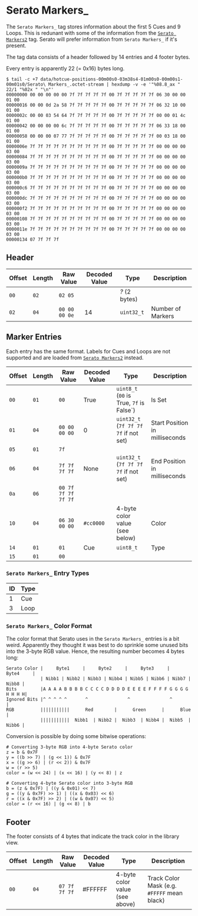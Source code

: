# Serato Markers_

The `Serato Markers_` tag stores information about the first 5 Cues and 9
Loops.  This is redunant with some of the information from the [`Serato
Markers2`](serato_markers2.md) tag. Serato will prefer information from `Serato
Markers_` if it's present.

The tag data consists of a header followed by 14 entries and 4 footer bytes.

Every entry is apparently 22 (= 0x16) bytes long.

    $ tail -c +7 data/hotcue-positions-00m00s0-03m38s4-01m00s0-00m00s1-00m01s0/Serato\ Markers_.octet-stream | hexdump -v -e '"%08.8_ax " 22/1 "%02x " "\n"'
    00000000 00 00 00 00 00 7f 7f 7f 7f 7f 00 7f 7f 7f 7f 7f 06 30 00 00 01 00
    00000016 00 00 0d 2a 58 7f 7f 7f 7f 7f 00 7f 7f 7f 7f 7f 06 32 10 00 01 00
    0000002c 00 00 03 54 64 7f 7f 7f 7f 7f 00 7f 7f 7f 7f 7f 00 00 01 4c 01 00
    00000042 00 00 00 00 6c 7f 7f 7f 7f 7f 00 7f 7f 7f 7f 7f 06 33 18 00 01 00
    00000058 00 00 00 07 77 7f 7f 7f 7f 7f 00 7f 7f 7f 7f 7f 00 03 18 00 01 00
    0000006e 7f 7f 7f 7f 7f 7f 7f 7f 7f 7f 00 7f 7f 7f 7f 7f 00 00 00 00 03 00
    00000084 7f 7f 7f 7f 7f 7f 7f 7f 7f 7f 00 7f 7f 7f 7f 7f 00 00 00 00 03 00
    0000009a 7f 7f 7f 7f 7f 7f 7f 7f 7f 7f 00 7f 7f 7f 7f 7f 00 00 00 00 03 00
    000000b0 7f 7f 7f 7f 7f 7f 7f 7f 7f 7f 00 7f 7f 7f 7f 7f 00 00 00 00 03 00
    000000c6 7f 7f 7f 7f 7f 7f 7f 7f 7f 7f 00 7f 7f 7f 7f 7f 00 00 00 00 03 00
    000000dc 7f 7f 7f 7f 7f 7f 7f 7f 7f 7f 00 7f 7f 7f 7f 7f 00 00 00 00 03 00
    000000f2 7f 7f 7f 7f 7f 7f 7f 7f 7f 7f 00 7f 7f 7f 7f 7f 00 00 00 00 03 00
    00000108 7f 7f 7f 7f 7f 7f 7f 7f 7f 7f 00 7f 7f 7f 7f 7f 00 00 00 00 03 00
    0000011e 7f 7f 7f 7f 7f 7f 7f 7f 7f 7f 00 7f 7f 7f 7f 7f 00 00 00 00 03 00
    00000134 07 7f 7f 7f

## Header

| Offset | Length | Raw Value                 | Decoded Value | Type                    | Description
| ------ | ------ | ------------------------- | ------------- | ----------------------- | -----------
|   `00` |   `02` | `02 05`                   |               | *?* (2 bytes)           |
|   `02` |   `04` | `00 00 00 0e`             | 14            | `uint32_t`              | Number of Markers

## Marker Entries

Each entry has the same format. Labels for Cues and Loops are not supported and are loaded from [`Serato Markers2`](serato_markers2.md) instead.

| Offset   | Length | Raw Value                 | Decoded Value | Type                                      | Description
| -------- | ------ | ------------------------- | ------------- | ----------------------------------------- | -----------
| `00`     |   `01` | `00`                      | True          | `uint8_t` (`00` is True, `7f` is False`)  | Is Set
| `01`     |   `04` | `00 00 00 00`             | 0             | `uint32_t` (`7f 7f 7f 7f` if not set)     | Start Position in milliseconds
| `05`     |   `01` | `7f`                      |               |                                           |
| `06`     |   `04` | `7f 7f 7f 7f`             | None          | `uint32_t` (`7f 7f 7f 7f` if not set)     | End Position in milliseconds
| `0a`     |   `06` | `00 7f 7f 7f 7f 7f`       |               |                                           |
| `10`     |   `04` | `06 30 00 00`             | `#cc0000`     | 4-byte color value (see below)            | Color
| `14`     |   `01` | `01`                      | Cue           | `uint8_t`                                 | Type
| `15`     |   `01` | `00`                      |               |                                           |

### `Serato Markers_` Entry Types

| ID | Type
| -- | ----
|  1 | Cue
|  3 | Loop

### `Serato Markers_` Color Format

The color format that Serato uses in the `Serato Markers_` entries is a bit
weird. Apparently they thought it was best to do sprinkle some unused bits into
the 3-byte RGB value. Hence, the resulting number becomes 4 bytes long:

    Serato Color |     Byte1     |     Byte2     |     Byte3     |     Byte4     |
                 | Nibb1 | Nibb2 | Nibb3 | Nibb4 | Nibb5 | Nibb6 | Nibb7 | Nibb8 |
    Bits         |A A A A B B B B C C C C D D D D E E E E F F F F G G G G H H H H|
    Ignored Bits |^ ^ ^ ^ ^       ^               ^               ^              |
    RGB          |||||||||||      Red        |      Green      |      Blue       |
                 |||||||||||  Nibb1  | Nibb2 |  Nibb3  | Nibb4 |  Nibb5  | Nibb6 |

Conversion is possible by doing some bitwise operations:

    # Converting 3-byte RGB into 4-byte Serato color
    z = b & 0x7F
    y = ((b >> 7) | (g << 1)) & 0x7F
    x = ((g >> 6) | (r << 2)) & 0x7F
    w = (r >> 5)
    color = (w << 24) | (x << 16) | (y << 8) | z

    # Converting 4-byte Serato color into 3-byte RGB
    b = (z & 0x7F) | ((y & 0x01) << 7)
    g = ((y & 0x7F) >> 1) | ((x & 0x03) << 6)
    r = ((x & 0x7F) >> 2) | ((w & 0x07) << 5)
    color = (r << 16) | (g << 8) | b

## Footer

The footer consists of 4 bytes that indicate the track color in the library view.

| Offset   | Length | Raw Value                 | Decoded Value | Type                                      | Description
| -------- | ------ | ------------------------- | ------------- | ----------------------------------------- | -----------
| `00`     | `04`   | `07 7f 7f 7f`             | #FFFFFF       | 4-byte color value (see above)            | Track Color Mask (e.g. `#FFFFF` mean black)

